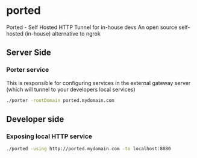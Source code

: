 # ported
Ported - Self Hosted HTTP Tunnel for in-house devs
An open source self-hosted (in-house) alternative to ngrok

## Server Side
### Porter service
This is responsible for configuring services in the external gateway server (which will tunnel to your developers local services)
```sh
./porter -rootDomain ported.mydomain.com
```

## Developer side
### Exposing local HTTP service
```sh
./ported -using http://ported.mydomain.com -to localhost:8080
```
